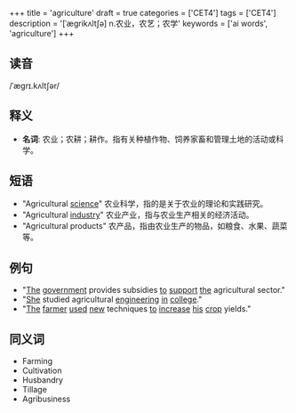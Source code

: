 +++
title = 'agriculture'
draft = true
categories = ['CET4']
tags = ['CET4']
description = '[ˈægrikʌlt∫ə] n.农业，农艺；农学'
keywords = ['ai words', 'agriculture']
+++

## 读音
/ˈægrɪ.kʌltʃər/

## 释义
- **名词**: 农业；农耕；耕作。指有关种植作物、饲养家畜和管理土地的活动或科学。

## 短语
- "Agricultural [science](/zh/post/science/)" 农业科学，指的是关于农业的理论和实践研究。
- "Agricultural [industry](/zh/post/industry/)" 农业产业，指与农业生产相关的经济活动。
- "Agricultural products" 农产品，指由农业生产的物品，如粮食、水果、蔬菜等。

## 例句
- "[The](/zh/post/the/) [government](/zh/post/government/) provides subsidies [to](/zh/post/to/) [support](/zh/post/support/) [the](/zh/post/the/) agricultural sector."
- "[She](/zh/post/she/) studied agricultural [engineering](/zh/post/engineering/) [in](/zh/post/in/) [college](/zh/post/college/)."
- "[The](/zh/post/the/) [farmer](/zh/post/farmer/) [used](/zh/post/used/) [new](/zh/post/new/) techniques [to](/zh/post/to/) [increase](/zh/post/increase/) [his](/zh/post/his/) [crop](/zh/post/crop/) yields."

## 同义词
- Farming
- Cultivation
- Husbandry
- Tillage
- Agribusiness
